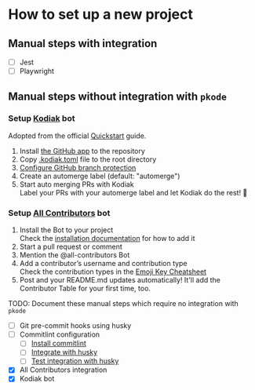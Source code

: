 # How to set up a new project

## Manual steps with integration

- [ ] Jest
- [ ] Playwright

## Manual steps without integration with `pkode`

### Setup [Kodiak](https://kodiakhq.com/#quickstart) bot

Adopted from the official [Quickstart](https://kodiakhq.com/#quickstart) guide.

1. Install
   [the GitHub app](https://github.com/marketplace/kodiakhq#pricing-and-setup)
   to the repository
2. Copy [.kodiak.toml](../.kodiak.toml) file to the root directory
3. [Configure GitHub branch protection](https://help.github.com/en/articles/configuring-protected-branches)
4. Create an automerge label (default: "automerge")
5. Start auto merging PRs with Kodiak\
   Label your PRs with your automerge label and let Kodiak do the rest! 🎉

### Setup [All Contributors](https://allcontributors.org) bot

1. Install the Bot to your project\
   Check the [installation documentation](https://allcontributors.org/docs/en/bot/installation)
   for how to add it
2. Start a pull request or comment
3. Mention the @all-contributors Bot
4. Add a contributor’s username and contribution type\
   Check the contribution types in the [Emoji Key Cheatsheet](https://allcontributors.org/docs/en/emoji-key)
5. Post and your README.md updates automatically! It'll add the Contributor
   Table for your first time, too.

TODO: Document these manual steps which require no integration with `pkode`

- [ ] Git pre-commit hooks using husky
- [ ] Commitlint configuration
  - [ ] [Install commitlint](https://commitlint.js.org/#/guides-local-setup?id=install-commitlint)
  - [ ] [Integrate with husky](https://commitlint.js.org/#/guides-local-setup?id=install-husky)
  - [ ] [Test integration with husky](https://commitlint.js.org/#/guides-local-setup?id=test)
- [x] All Contributors integration
- [x] Kodiak bot

